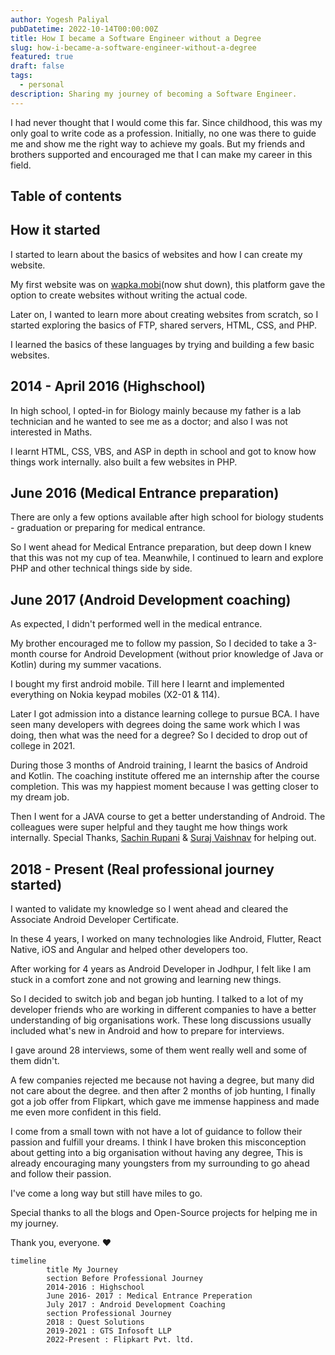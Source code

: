 ```yaml
---
author: Yogesh Paliyal
pubDatetime: 2022-10-14T00:00:00Z
title: How I became a Software Engineer without a Degree
slug: how-i-became-a-software-engineer-without-a-degree
featured: true
draft: false
tags:
  - personal
description: Sharing my journey of becoming a Software Engineer.
---
```


I had never thought that I would come this far. Since childhood, this was my only goal to write code as a profession. Initially, no one was there to guide me and show me the right way to achieve my goals. But my friends and brothers supported and encouraged me that I can make my career in this field.

## Table of contents

## How it started

I started to learn about the basics of websites and how I can create my website.

My first website was on [wapka.mobi](http://wapka.mobi)(now shut down), this platform gave the option to create websites without writing the actual code.

Later on, I wanted to learn more about creating websites from scratch, so I started exploring the basics of FTP, shared servers, HTML, CSS, and PHP.

I learned the basics of these languages by trying and building a few basic websites.

## 2014 - April 2016 (Highschool)

In high school, I opted-in for Biology mainly because my father is a lab technician and he wanted to see me as a doctor; and also I was not interested in Maths.

I learnt HTML, CSS, VBS, and ASP in depth in school and got to know how things work internally. also built a few websites in PHP.

## June 2016 (Medical Entrance preparation)

There are only a few options available after high school for biology students - graduation or preparing for medical entrance.

So I went ahead for Medical Entrance preparation, but deep down I knew that this was not my cup of tea. Meanwhile, I continued to learn and explore PHP and other technical things side by side.

## June 2017 (Android Development coaching)

As expected, I didn't performed well in the medical entrance.

My brother encouraged me to follow my passion, So I decided to take a 3-month course for Android Development (without prior knowledge of Java or Kotlin) during my summer vacations.

I bought my first android mobile. Till here I learnt and implemented everything on Nokia keypad mobiles (X2-01 & 114).

Later I got admission into a distance learning college to pursue BCA. I have seen many developers with degrees doing the same work which I was doing, then what was the need for a degree? So I decided to drop out of college in 2021.

During those 3 months of Android training, I learnt the basics of Android and Kotlin. The coaching institute offered me an internship after the course completion. This was my happiest moment because I was getting closer to my dream job.

Then I went for a JAVA course to get a better understanding of Android. The colleagues were super helpful and they taught me how things work internally. Special Thanks, [Sachin Rupani](https://www.linkedin.com/in/sachin-rupani-23a872bb) & [Suraj Vaishnav](https://www.linkedin.com/in/suraj-vaishnav) for helping out.

## 2018 - Present (Real professional journey started)

I wanted to validate my knowledge so I went ahead and cleared the Associate Android Developer Certificate.

In these 4 years, I worked on many technologies like Android, Flutter, React Native, iOS and Angular and helped other developers too.

After working for 4 years as Android Developer in Jodhpur, I felt like I am stuck in a comfort zone and not growing and learning new things.

So I decided to switch job and began job hunting.
I talked to a lot of my developer friends who are working in different companies to have a better understanding of big organisations work. These long discussions usually included what's new in Android and how to prepare for interviews.

I gave around 28 interviews, some of them went really well and some of them didn't.

A few companies rejected me because not having a degree, but many did not care about the degree.
and then after 2 months of job hunting, I finally got a job offer from Flipkart, which gave me immense happiness and made me even more confident in this field.

I come from a small town with not have a lot of guidance to follow their passion and fulfill your dreams.
I think I have broken this misconception about getting into a big organisation without having any degree, This is already encouraging many youngsters from my surrounding to go ahead and follow their passion.

I've come a long way but still have miles to go.

Special thanks to all the blogs and Open-Source projects for helping me in my journey.

Thank you, everyone. ♥️

```mermaid
timeline
		title My Journey
		section Before Professional Journey
		2014-2016 : Highschool
		June 2016- 2017 : Medical Entrance Preperation
		July 2017 : Android Development Coaching
		section Professional Journey
		2018 : Quest Solutions
		2019-2021 : GTS Infosoft LLP
		2022-Present : Flipkart Pvt. ltd.
```
